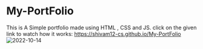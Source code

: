 # My-PortFolio
This is A Simple portfolio made using HTML , CSS and JS.
click on the given link to watch how it works:
https://shivam12-cs.github.io/My-PortFolio
![2022-10-14](https://user-images.githubusercontent.com/78562652/195897665-98321135-cc42-4719-a14e-be58fb680fd1.png)

